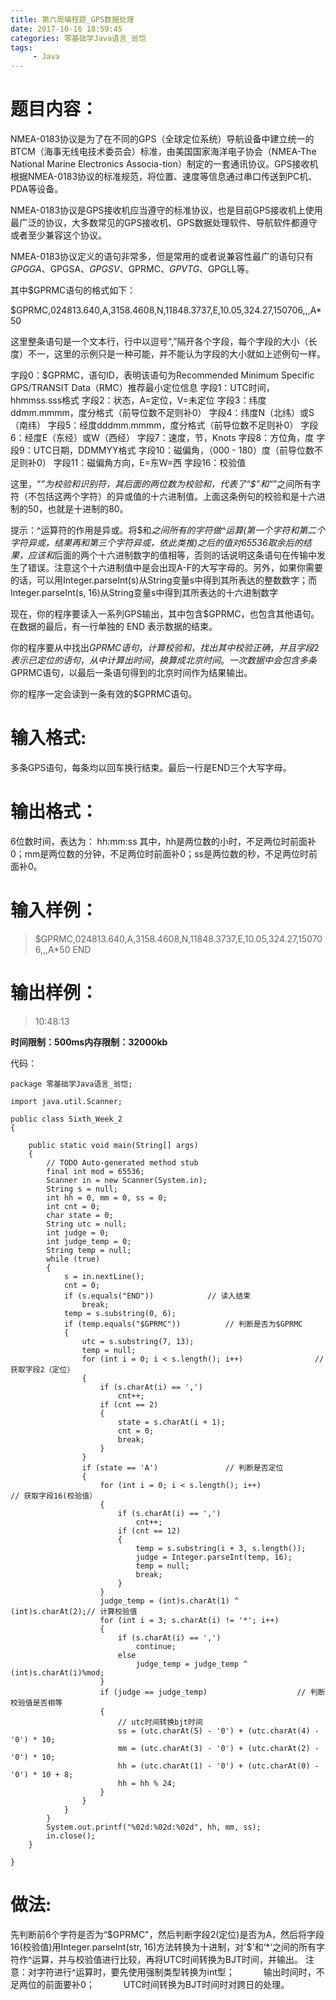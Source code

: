 ```yaml
---
title: 第六周编程题_GPS数据处理
date: 2017-10-16 18:59:45
categories: 零基础学Java语言_翁恺
tags:
     - Java
---
```

# 题目内容：
NMEA-0183协议是为了在不同的GPS（全球定位系统）导航设备中建立统一的BTCM（海事无线电技术委员会）标准，由美国国家海洋电子协会（NMEA-The National Marine Electronics Associa-tion）制定的一套通讯协议。GPS接收机根据NMEA-0183协议的标准规范，将位置、速度等信息通过串口传送到PC机、PDA等设备。

NMEA-0183协议是GPS接收机应当遵守的标准协议，也是目前GPS接收机上使用最广泛的协议，大多数常见的GPS接收机、GPS数据处理软件、导航软件都遵守或者至少兼容这个协议。

NMEA-0183协议定义的语句非常多，但是常用的或者说兼容性最广的语句只有$GPGGA、$GPGSA、$GPGSV、$GPRMC、$GPVTG、$GPGLL等。

其中$GPRMC语句的格式如下：

$GPRMC,024813.640,A,3158.4608,N,11848.3737,E,10.05,324.27,150706,,,A*50

这里整条语句是一个文本行，行中以逗号“,”隔开各个字段，每个字段的大小（长度）不一，这里的示例只是一种可能，并不能认为字段的大小就如上述例句一样。

字段0：$GPRMC，语句ID，表明该语句为Recommended Minimum Specific GPS/TRANSIT Data（RMC）推荐最小定位信息
字段1：UTC时间，hhmmss.sss格式
字段2：状态，A=定位，V=未定位
字段3：纬度ddmm.mmmm，度分格式（前导位数不足则补0）
字段4：纬度N（北纬）或S（南纬）
字段5：经度dddmm.mmmm，度分格式（前导位数不足则补0）
字段6：经度E（东经）或W（西经）
字段7：速度，节，Knots
字段8：方位角，度
字段9：UTC日期，DDMMYY格式
字段10：磁偏角，（000 - 180）度（前导位数不足则补0）
字段11：磁偏角方向，E=东W=西
字段16：校验值

这里，“*”为校验和识别符，其后面的两位数为校验和，代表了“$”和“*”之间所有字符（不包括这两个字符）的异或值的十六进制值。上面这条例句的校验和是十六进制的50，也就是十进制的80。

提示：^运算符的作用是异或。将$和*之间所有的字符做^运算(第一个字符和第二个字符异或，结果再和第三个字符异或，依此类推)之后的值对65536取余后的结果，应该和*后面的两个十六进制数字的值相等，否则的话说明这条语句在传输中发生了错误。注意这个十六进制值中是会出现A-F的大写字母的。另外，如果你需要的话，可以用Integer.parseInt(s)从String变量s中得到其所表达的整数数字；而Integer.parseInt(s, 16)从String变量s中得到其所表达的十六进制数字

现在，你的程序要读入一系列GPS输出，其中包含$GPRMC，也包含其他语句。在数据的最后，有一行单独的
END
表示数据的结束。

你的程序要从中找出$GPRMC语句，计算校验和，找出其中校验正确，并且字段2表示已定位的语句，从中计算出时间，换算成北京时间。一次数据中会包含多条$GPRMC语句，以最后一条语句得到的北京时间作为结果输出。

你的程序一定会读到一条有效的$GPRMC语句。

# 输入格式:
多条GPS语句，每条均以回车换行结束。最后一行是END三个大写字母。

# 输出格式：
6位数时间，表达为：
hh:mm:ss
其中，hh是两位数的小时，不足两位时前面补0；mm是两位数的分钟，不足两位时前面补0；ss是两位数的秒，不足两位时前面补0。

# 输入样例：
> $GPRMC,024813.640,A,3158.4608,N,11848.3737,E,10.05,324.27,150706,,,A*50
> END

# 输出样例：
> 10:48:13

**时间限制：500ms内存限制：32000kb**

代码：
```
package 零基础学Java语言_翁恺;

import java.util.Scanner;

public class Sixth_Week_2
{

	public static void main(String[] args)
	{
		// TODO Auto-generated method stub
		final int mod = 65536;
		Scanner in = new Scanner(System.in);
		String s = null;
		int hh = 0, mm = 0, ss = 0;
		int cnt = 0;
		char state = 0;
		String utc = null;
		int judge = 0;
		int judge_temp = 0;
		String temp = null;
		while (true)
		{
			s = in.nextLine();
			cnt = 0;
			if (s.equals("END"))			// 读入结束
				break;
			temp = s.substring(0, 6);
			if (temp.equals("$GPRMC"))			// 判断是否为$GPRMC
			{
				utc = s.substring(7, 13);
				temp = null;
				for (int i = 0; i < s.length(); i++)				// 获取字段2（定位）
				{
					if (s.charAt(i) == ',')
						cnt++;
					if (cnt == 2)
					{
						state = s.charAt(i + 1);
						cnt = 0;
						break;
					}
				}
				if (state == 'A')				// 判断是否定位
				{
					for (int i = 0; i < s.length(); i++)					// 获取字段16(校验值）
					{
						if (s.charAt(i) == ',')
							cnt++;
						if (cnt == 12)
						{
							temp = s.substring(i + 3, s.length());
							judge = Integer.parseInt(temp, 16);
							temp = null;
							break;
						}
					}
					judge_temp = (int)s.charAt(1) ^ (int)s.charAt(2);// 计算校验值
					for (int i = 3; s.charAt(i) != '*'; i++)
					{
						if (s.charAt(i) == ',')
							continue;
						else
							judge_temp = judge_temp ^ (int)s.charAt(i)%mod;
					}
					if (judge == judge_temp)					// 判断校验值是否相等
					{
						// utc时间转换bjt时间
						ss = (utc.charAt(5) - '0') + (utc.charAt(4) - '0') * 10;
						mm = (utc.charAt(3) - '0') + (utc.charAt(2) - '0') * 10;
						hh = (utc.charAt(1) - '0') + (utc.charAt(0) - '0') * 10 + 8;
						hh = hh % 24;
					}
				}
			}
		}
		System.out.printf("%02d:%02d:%02d", hh, mm, ss);
		in.close();
	}

}
```
# 做法:
先判断前6个字符是否为“$GPRMC"，然后判断字段2(定位)是否为A，然后将字段16(校验值)用Integer.parseInt(str, 16)方法转换为十进制，对'$'和‘*’之间的所有字符作^运算，并与校验值进行比较，再将UTC时间转换为BJT时间，并输出。
注意：对字符进行^运算时，要先使用强制类型转换为int型；
　　　输出时间时，不足两位的前面要补0；
　　　UTC时间转换为BJT时间时对跨日的处理。